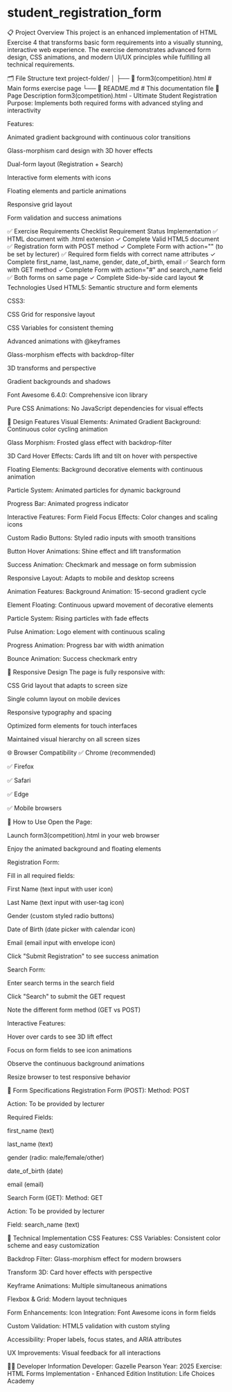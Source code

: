 # student_registration_form

📋 Project Overview
This project is an enhanced implementation of HTML Exercise 4 that transforms basic form requirements into a visually stunning, interactive web experience. The exercise demonstrates advanced form design, CSS animations, and modern UI/UX principles while fulfilling all technical requirements.

🗂️ File Structure
text
project-folder/
│
├── 📄 form3(competition).html    # Main forms exercise page
└── 📖 README.md                  # This documentation file
🚀 Page Description
form3(competition).html - Ultimate Student Registration
Purpose: Implements both required forms with advanced styling and interactivity

Features:

Animated gradient background with continuous color transitions

Glass-morphism card design with 3D hover effects

Dual-form layout (Registration + Search)

Interactive form elements with icons

Floating elements and particle animations

Responsive grid layout

Form validation and success animations

✅ Exercise Requirements Checklist
Requirement	Status	Implementation
✅ HTML document with .html extension	✓ Complete	Valid HTML5 document
✅ Registration form with POST method	✓ Complete	Form with action="" (to be set by lecturer)
✅ Required form fields with correct name attributes	✓ Complete	first_name, last_name, gender, date_of_birth, email
✅ Search form with GET method	✓ Complete	Form with action="#" and search_name field
✅ Both forms on same page	✓ Complete	Side-by-side card layout
🛠️ Technologies Used
HTML5: Semantic structure and form elements

CSS3:

CSS Grid for responsive layout

CSS Variables for consistent theming

Advanced animations with @keyframes

Glass-morphism effects with backdrop-filter

3D transforms and perspective

Gradient backgrounds and shadows

Font Awesome 6.4.0: Comprehensive icon library

Pure CSS Animations: No JavaScript dependencies for visual effects

🎨 Design Features
Visual Elements:
Animated Gradient Background: Continuous color cycling animation

Glass Morphism: Frosted glass effect with backdrop-filter

3D Card Hover Effects: Cards lift and tilt on hover with perspective

Floating Elements: Background decorative elements with continuous animation

Particle System: Animated particles for dynamic background

Progress Bar: Animated progress indicator

Interactive Features:
Form Field Focus Effects: Color changes and scaling icons

Custom Radio Buttons: Styled radio inputs with smooth transitions

Button Hover Animations: Shine effect and lift transformation

Success Animation: Checkmark and message on form submission

Responsive Layout: Adapts to mobile and desktop screens

Animation Features:
Background Animation: 15-second gradient cycle

Element Floating: Continuous upward movement of decorative elements

Particle System: Rising particles with fade effects

Pulse Animation: Logo element with continuous scaling

Progress Animation: Progress bar with width animation

Bounce Animation: Success checkmark entry

📱 Responsive Design
The page is fully responsive with:

CSS Grid layout that adapts to screen size

Single column layout on mobile devices

Responsive typography and spacing

Optimized form elements for touch interfaces

Maintained visual hierarchy on all screen sizes

🌐 Browser Compatibility
✅ Chrome (recommended)

✅ Firefox

✅ Safari

✅ Edge

✅ Mobile browsers

🚀 How to Use
Open the Page:

Launch form3(competition).html in your web browser

Enjoy the animated background and floating elements

Registration Form:

Fill in all required fields:

First Name (text input with user icon)

Last Name (text input with user-tag icon)

Gender (custom styled radio buttons)

Date of Birth (date picker with calendar icon)

Email (email input with envelope icon)

Click "Submit Registration" to see success animation

Search Form:

Enter search terms in the search field

Click "Search" to submit the GET request

Note the different form method (GET vs POST)

Interactive Features:

Hover over cards to see 3D lift effect

Focus on form fields to see icon animations

Observe the continuous background animations

Resize browser to test responsive behavior

📝 Form Specifications
Registration Form (POST):
Method: POST

Action: To be provided by lecturer

Required Fields:

first_name (text)

last_name (text)

gender (radio: male/female/other)

date_of_birth (date)

email (email)

Search Form (GET):
Method: GET

Action: To be provided by lecturer

Field: search_name (text)

🔧 Technical Implementation
CSS Features:
CSS Variables: Consistent color scheme and easy customization

Backdrop Filter: Glass-morphism effect for modern browsers

Transform 3D: Card hover effects with perspective

Keyframe Animations: Multiple simultaneous animations

Flexbox & Grid: Modern layout techniques

Form Enhancements:
Icon Integration: Font Awesome icons in form fields

Custom Validation: HTML5 validation with custom styling

Accessibility: Proper labels, focus states, and ARIA attributes

UX Improvements: Visual feedback for all interactions

👨‍💻 Developer Information
Developer: Gazelle Pearson
Year: 2025
Exercise: HTML Forms Implementation - Enhanced Edition
Institution: Life Choices Academy
